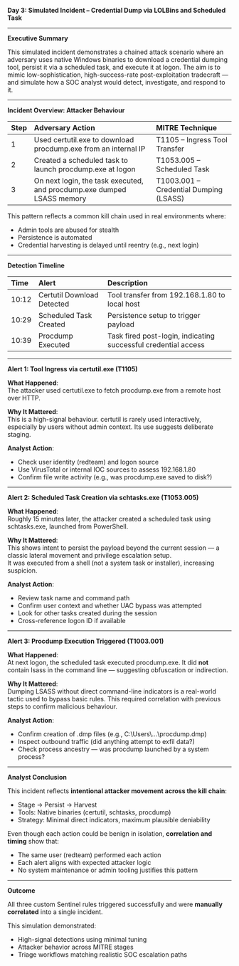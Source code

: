 **Day 3: Simulated Incident – Credential Dump via LOLBins and Scheduled Task**

---

**Executive Summary**

This simulated incident demonstrates a chained attack scenario where an adversary uses native Windows binaries to download a credential dumping tool, persist it via a scheduled task, and execute it at logon. The aim is to mimic low-sophistication, high-success-rate post-exploitation tradecraft — and simulate how a SOC analyst would detect, investigate, and respond to it.

---

**Incident Overview: Attacker Behaviour**

| Step | Adversary Action | MITRE Technique |
| :---- | :---- | :---- |
| 1 | Used certutil.exe to download procdump.exe from an internal IP | T1105 – Ingress Tool Transfer |
| 2 | Created a scheduled task to launch procdump.exe at logon | T1053.005 – Scheduled Task |
| 3 | On next login, the task executed, and procdump.exe dumped LSASS memory | T1003.001 – Credential Dumping (LSASS) |

This pattern reflects a common kill chain used in real environments where:

* Admin tools are abused for stealth  
* Persistence is automated  
* Credential harvesting is delayed until reentry (e.g., next login)

---

**Detection Timeline**

| Time | Alert | Description |
| :---- | :---- | :---- |
| 10:12 | Certutil Download Detected | Tool transfer from 192.168.1.80 to local host |
| 10:29 | Scheduled Task Created | Persistence setup to trigger payload |
| 10:39 | Procdump Executed | Task fired post-login, indicating successful credential access |

---

**Alert 1: Tool Ingress via certutil.exe (T1105)**

**What Happened**:  
 The attacker used certutil.exe to fetch procdump.exe from a remote host over HTTP.

**Why It Mattered**:  
 This is a high-signal behaviour. certutil is rarely used interactively, especially by users without admin context. Its use suggests deliberate staging.

**Analyst Action**:

* Check user identity (redteam) and logon source  
* Use VirusTotal or internal IOC sources to assess 192.168.1.80  
* Confirm file write activity (e.g., was procdump.exe saved to disk?)

---

**Alert 2: Scheduled Task Creation via schtasks.exe (T1053.005)**

**What Happened**:  
 Roughly 15 minutes later, the attacker created a scheduled task using schtasks.exe, launched from PowerShell.

**Why It Mattered**:  
 This shows intent to persist the payload beyond the current session — a classic lateral movement and privilege escalation setup.  
 It was executed from a shell (not a system task or installer), increasing suspicion.

**Analyst Action**:

* Review task name and command path  
* Confirm user context and whether UAC bypass was attempted  
* Look for other tasks created during the session  
* Cross-reference logon ID if available

---

**Alert 3: Procdump Execution Triggered (T1003.001)**

**What Happened**:  
 At next logon, the scheduled task executed procdump.exe. It did **not** contain lsass in the command line — suggesting obfuscation or indirection.

**Why It Mattered**:  
 Dumping LSASS without direct command-line indicators is a real-world tactic used to bypass basic rules. This required correlation with previous steps to confirm malicious behaviour.

**Analyst Action**:

* Confirm creation of .dmp files (e.g., C:\\Users\\...\\procdump.dmp)  
* Inspect outbound traffic (did anything attempt to exfil data?)  
* Check process ancestry — was procdump launched by a system process?

---

**Analyst Conclusion**

This incident reflects **intentional attacker movement across the kill chain**:

* Stage → Persist → Harvest  
* Tools: Native binaries (certutil, schtasks, procdump)  
* Strategy: Minimal direct indicators, maximum plausible deniability

Even though each action could be benign in isolation, **correlation and timing** show that:

* The same user (redteam) performed each action  
* Each alert aligns with expected attacker logic  
* No system maintenance or admin tooling justifies this pattern

---

**Outcome**

All three custom Sentinel rules triggered successfully and were **manually correlated** into a single incident.

This simulation demonstrated:

* High-signal detections using minimal tuning  
* Attacker behavior across MITRE stages  
* Triage workflows matching realistic SOC escalation paths

 
